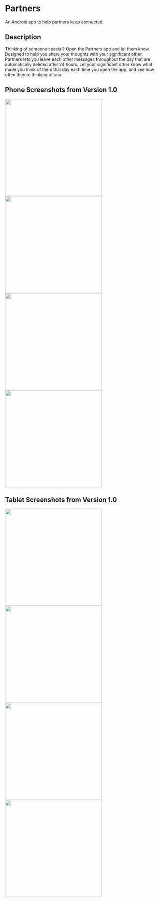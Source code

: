 # Partners
An Android app to help partners keep connected.

Description
-----------

Thinking of someone special? Open the Partners app and let them know. Designed to help you share your thoughts with your significant other, Partners lets you leave each other messages throughout the day that are automatically deleted after 24 hours. Let your significant other know what made you think of them that day each time you open the app, and see how often they're thinking of you.

Phone Screenshots from Version 1.0
----------------------------------
<img src="/../screenshots/v1.0_2015-07-15/screen_phone_heart.png?raw=true" width="320">
<img src="/../screenshots/v1.0_2015-07-15/screen_phone_thought_list.png?raw=true" width="320">
<img src="/../screenshots/v1.0_2015-07-15/screen_phone_online.png?raw=true" width="320">
<img src="/../screenshots/v1.0_2015-07-15/screen_phone_thought.png?raw=true" width="320">

Tablet Screenshots from Version 1.0
-----------------------------------

<img src="/../screenshots/v1.0_2015-07-15/screen_tablet_heart.png?raw=true" width="320">
<img src="/../screenshots/v1.0_2015-07-15/screen_tablet_thought_list.png?raw=true" width="320">
<img src="/../screenshots/v1.0_2015-07-15/screen_tablet_online.png?raw=true" width="320">
<img src="/../screenshots/v1.0_2015-07-15/screen_tablet_thought.png?raw=true" width="320">
